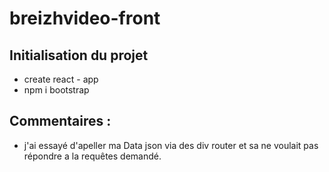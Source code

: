 # breizhvideo-front
## Initialisation du projet
* create react - app 
* npm i bootstrap 

## Commentaires :

* j'ai essayé d'apeller ma Data json via des div router et sa ne voulait pas répondre a la requêtes demandé.
